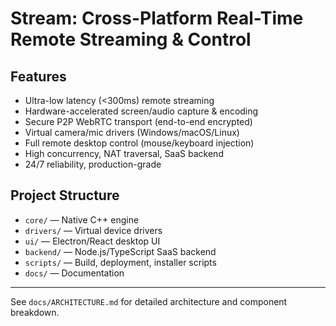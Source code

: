 # Stream: Cross-Platform Real-Time Remote Streaming & Control

## Features
- Ultra-low latency (<300ms) remote streaming
- Hardware-accelerated screen/audio capture & encoding
- Secure P2P WebRTC transport (end-to-end encrypted)
- Virtual camera/mic drivers (Windows/macOS/Linux)
- Full remote desktop control (mouse/keyboard injection)
- High concurrency, NAT traversal, SaaS backend
- 24/7 reliability, production-grade

## Project Structure
- `core/` — Native C++ engine
- `drivers/` — Virtual device drivers
- `ui/` — Electron/React desktop UI
- `backend/` — Node.js/TypeScript SaaS backend
- `scripts/` — Build, deployment, installer scripts
- `docs/` — Documentation

---

See `docs/ARCHITECTURE.md` for detailed architecture and component breakdown.